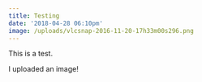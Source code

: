```yaml
---
title: Testing
date: '2018-04-28 06:10pm'
image: /uploads/vlcsnap-2016-11-20-17h33m00s296.png
---
```

This is a test.

I uploaded an image!
